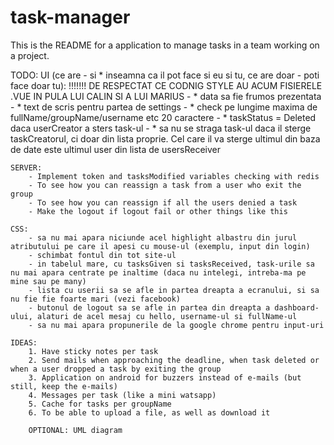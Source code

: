 # task-manager

This is the README for a application to manage tasks in a team working on a project.

TODO: 
	UI (ce are - si * inseamna ca il pot face si eu si tu, ce are doar - poti face doar tu):
	!!!!!!! DE RESPECTAT CE CODNIG STYLE AU ACUM FISIERELE .VUE IN PULA LUI CALIN SI A LUI MARIUS
		- * data sa fie frumos prezentata
		- * text de scris pentru partea de settings
		- * check pe lungime maxima de fullName/groupName/username etc 20 caractere
		- * taskStatus = Deleted daca userCreator a sters task-ul
		- * sa nu se straga task-ul daca il sterge taskCreatorul, ci doar din lista proprie. Cel care il va sterge ultimul din baza de date este ultimul user din lista de usersReceiver

	SERVER:
		- Implement token and tasksModified variables checking with redis
		- To see how you can reassign a task from a user who exit the group
		- To see how you can reassign if all the users denied a task
		- Make the logout if logout fail or other things like this

	CSS:
		- sa nu mai apara niciunde acel highlight albastru din jurul atributului pe care il apesi cu mouse-ul (exemplu, input din login)
		- schimbat fontul din tot site-ul
		- in tabelul mare, cu tasksGiven si tasksReceived, task-urile sa nu mai apara centrate pe inaltime (daca nu intelegi, intreba-ma pe mine sau pe many)
		- lista cu userii sa se afle in partea dreapta a ecranului, si sa nu fie fie foarte mari (vezi facebook)
		- butonul de logout sa se afle in partea din dreapta a dashboard-ului, alaturi de acel mesaj cu hello, username-ul si fullName-ul
		- sa nu mai apara propunerile de la google chrome pentru input-uri

	IDEAS:
		1. Have sticky notes per task
		2. Send mails when approaching the deadline, when task deleted or when a user dropped a task by exiting the group
		3. Application on android for buzzers instead of e-mails (but still, keep the e-mails)
		4. Messages per task (like a mini watsapp)
		5. Cache for tasks per groupName
		6. To be able to upload a file, as well as download it

		OPTIONAL: UML diagram
